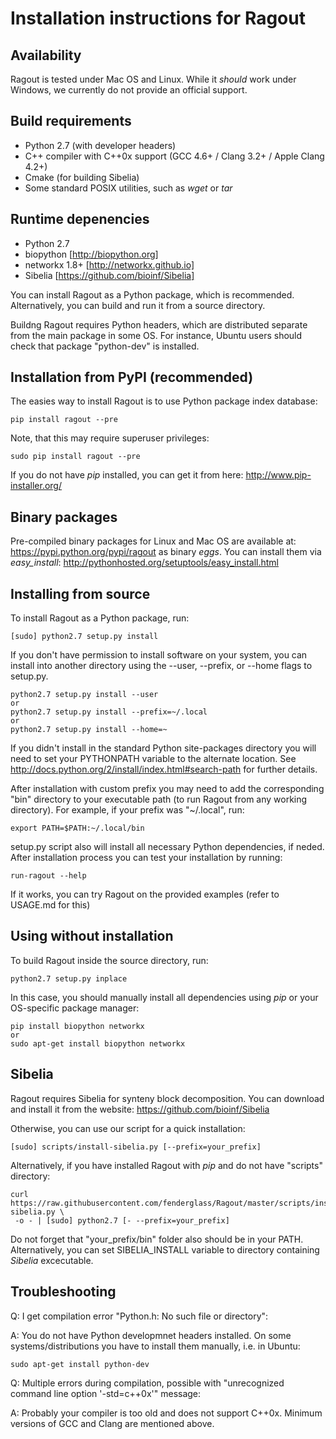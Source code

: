 Installation instructions for Ragout
====================================


Availability
------------
Ragout is tested under Mac OS and Linux. While it *should* work
under Windows, we currently do not provide an official support.


Build requirements
------------------
* Python 2.7 (with developer headers)
* C++ compiler with C++0x support (GCC 4.6+ / Clang 3.2+ / Apple Clang 4.2+)
* Cmake (for building Sibelia)
* Some standard POSIX utilities, such as *wget* or *tar*


Runtime depenencies
-------------------

* Python 2.7
* biopython [http://biopython.org]
* networkx 1.8+ [http://networkx.github.io]
* Sibelia [https://github.com/bioinf/Sibelia]


You can install Ragout as a Python package, which is recommended.
Alternatively, you can build and run it from a source directory.

Buildng Ragout requires Python headers, which are distributed
separate from the main package in some OS. For instance, Ubuntu
users should check that package "python-dev" is installed.


Installation from PyPI (recommended)
------------------------------------

The easies way to install Ragout is to use Python package index database:

	pip install ragout --pre

Note, that this may require superuser privileges:

	sudo pip install ragout --pre

If you do not have *pip* installed, you can get it from here:
http://www.pip-installer.org/


Binary packages
---------------

Pre-compiled binary packages for Linux and Mac OS are available at:
https://pypi.python.org/pypi/ragout as binary *eggs*.
You can install them via *easy_install*:
http://pythonhosted.org/setuptools/easy_install.html


Installing from source
----------------------

To install Ragout as a Python package, run:

	[sudo] python2.7 setup.py install

If you don't have permission to install software on your system, you can 
install into another directory using the --user, --prefix, or --home flags to setup.py.

	python2.7 setup.py install --user
	or
	python2.7 setup.py install --prefix=~/.local
	or
	python2.7 setup.py install --home=~

If you didn't install in the standard Python site-packages directory you will 
need to set your PYTHONPATH variable to the alternate location. 
See http://docs.python.org/2/install/index.html#search-path for further details.

After installation with custom prefix you may need to add the corresponding 
"bin" directory to your executable path (to run Ragout from any working directory). 
For example, if your prefix was "~/.local", run:

	export PATH=$PATH:~/.local/bin

setup.py script also will install all necessary Python dependencies, if neded.
After installation process you can test your installation by running:

	run-ragout --help

If it works, you can try Ragout on the provided examples (refer to USAGE.md for this)


Using without installation
--------------------------

To build Ragout inside the source directory, run:

	python2.7 setup.py inplace

In this case, you should manually install all dependencies using *pip*
or your OS-specific package manager:

	pip install biopython networkx
	or
	sudo apt-get install biopython networkx


Sibelia
-------

Ragout requires Sibelia for synteny block decomposition.
You can download and install it from the website: https://github.com/bioinf/Sibelia

Otherwise, you can use our script for a quick installation:

	[sudo] scripts/install-sibelia.py [--prefix=your_prefix]

Alternatively, if you have installed Ragout with *pip* and do not have
"scripts" directory:

	curl https://raw.githubusercontent.com/fenderglass/Ragout/master/scripts/install-sibelia.py \
	 -o - | [sudo] python2.7 [- --prefix=your_prefix]

Do not forget that "your_prefix/bin" folder also should be in your PATH.
Alternatively, you can set SIBELIA_INSTALL variable to directory
containing *Sibelia* excecutable.


Troubleshooting
---------------

Q: I get compilation error "Python.h: No such file or directory":

A: You do not have Python developmnet headers installed. On some
systems/distributions you have to install them manually, i.e. in Ubuntu:
	
	sudo apt-get install python-dev


Q: Multiple errors during compilation, possible with 
"unrecognized command line option '-std=c++0x'" message:

A: Probably your compiler is too old and does not support C++0x. Minimum
versions of GCC and Clang are mentioned above.